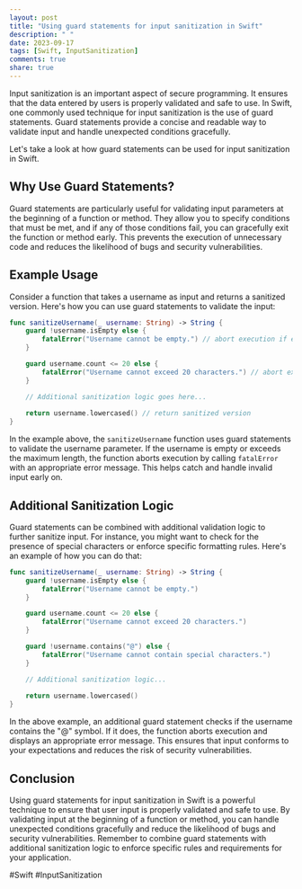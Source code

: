 ```yaml
---
layout: post
title: "Using guard statements for input sanitization in Swift"
description: " "
date: 2023-09-17
tags: [Swift, InputSanitization]
comments: true
share: true
---
```


Input sanitization is an important aspect of secure programming. It ensures that the data entered by users is properly validated and safe to use. In Swift, one commonly used technique for input sanitization is the use of guard statements. Guard statements provide a concise and readable way to validate input and handle unexpected conditions gracefully.

Let's take a look at how guard statements can be used for input sanitization in Swift.

## Why Use Guard Statements?

Guard statements are particularly useful for validating input parameters at the beginning of a function or method. They allow you to specify conditions that must be met, and if any of those conditions fail, you can gracefully exit the function or method early. This prevents the execution of unnecessary code and reduces the likelihood of bugs and security vulnerabilities.

## Example Usage

Consider a function that takes a username as input and returns a sanitized version. Here's how you can use guard statements to validate the input:

```swift
func sanitizeUsername(_ username: String) -> String {
    guard !username.isEmpty else {
        fatalError("Username cannot be empty.") // abort execution if empty
    }

    guard username.count <= 20 else {
        fatalError("Username cannot exceed 20 characters.") // abort execution if too long
    }

    // Additional sanitization logic goes here...
    
    return username.lowercased() // return sanitized version
}
```

In the example above, the `sanitizeUsername` function uses guard statements to validate the username parameter. If the username is empty or exceeds the maximum length, the function aborts execution by calling `fatalError` with an appropriate error message. This helps catch and handle invalid input early on.

## Additional Sanitization Logic

Guard statements can be combined with additional validation logic to further sanitize input. For instance, you might want to check for the presence of special characters or enforce specific formatting rules. Here's an example of how you can do that:

```swift
func sanitizeUsername(_ username: String) -> String {
    guard !username.isEmpty else {
        fatalError("Username cannot be empty.")
    }

    guard username.count <= 20 else {
        fatalError("Username cannot exceed 20 characters.")
    }

    guard !username.contains("@") else {
        fatalError("Username cannot contain special characters.")
    }

    // Additional sanitization logic...
    
    return username.lowercased()
}
```

In the above example, an additional guard statement checks if the username contains the "@" symbol. If it does, the function aborts execution and displays an appropriate error message. This ensures that input conforms to your expectations and reduces the risk of security vulnerabilities.

## Conclusion

Using guard statements for input sanitization in Swift is a powerful technique to ensure that user input is properly validated and safe to use. By validating input at the beginning of a function or method, you can handle unexpected conditions gracefully and reduce the likelihood of bugs and security vulnerabilities. Remember to combine guard statements with additional sanitization logic to enforce specific rules and requirements for your application.

#Swift #InputSanitization